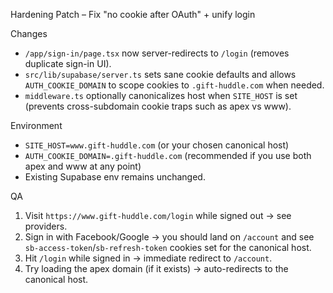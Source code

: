 Hardening Patch – Fix "no cookie after OAuth" + unify login

Changes

- `/app/sign-in/page.tsx` now server-redirects to `/login` (removes duplicate sign-in UI).
- `src/lib/supabase/server.ts` sets sane cookie defaults and allows `AUTH_COOKIE_DOMAIN` to scope cookies to `.gift-huddle.com` when needed.
- `middleware.ts` optionally canonicalizes host when `SITE_HOST` is set (prevents cross-subdomain cookie traps such as apex vs www).

Environment

- `SITE_HOST=www.gift-huddle.com` (or your chosen canonical host)
- `AUTH_COOKIE_DOMAIN=.gift-huddle.com` (recommended if you use both apex and www at any point)
- Existing Supabase env remains unchanged.

QA

1. Visit `https://www.gift-huddle.com/login` while signed out → see providers.
2. Sign in with Facebook/Google → you should land on `/account` and see `sb-access-token`/`sb-refresh-token` cookies set for the canonical host.
3. Hit `/login` while signed in → immediate redirect to `/account`.
4. Try loading the apex domain (if it exists) → auto-redirects to the canonical host.
